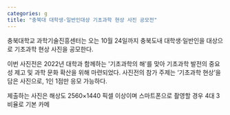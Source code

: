 ```yaml
---
categories: g
title: "충북대 대학생·일반인대상 기초과학 현상 사진 공모전"
---
```







충북대학교 과학기술진흥센터는&nbsp;오는 10월 24일까지 충북도내 대학생&middot;일반인을 대상으로 기초과학 현상 사진을 공모한다.

이번 사진전은 2022년 대학과 함께하는 &#39;기초과학의 해&#39;를 맞아 기초과학 발전의 중요성 제고 및 과학 문화 확산을 위해 마련되었다. 사진전의 참가 주제는 &lsquo;기초과학 현상&rsquo;을 담은 사진으로, 1인 1점만 응모 가능하다.&nbsp;

제출하는 사진은 해상도 2560&times;1440 픽셀 이상이며 스마트폰으로 촬영할 경우 4대 3 비율로 기본 카메